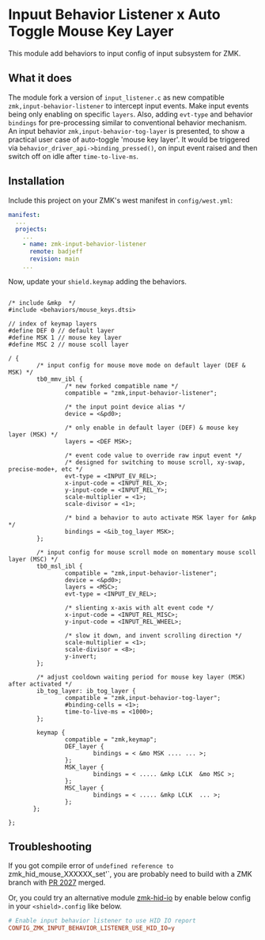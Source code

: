 # Inpuut Behavior Listener x Auto Toggle Mouse Key Layer

This module add behaviors to input config of input subsystem for ZMK.

## What it does

The module fork a version of `input_listener.c` as new compatible `zmk,input-behavior-listener` to intercept input events. Make input events being only enabling on specific `layers`. Also, adding `evt-type` and behavior `bindings` for pre-processing similar to conventional behavior mechanism. An input behavior `zmk,input-behavior-tog-layer` is presented, to show a practical user case of auto-toggle 'mouse key layer'. It would be triggered via `behavior_driver_api->binding_pressed()`, on input event raised and then switch off on idle after `time-to-live-ms`.

## Installation

Include this project on your ZMK's west manifest in `config/west.yml`:

```yaml
manifest:
  ...
  projects:
    ...
    - name: zmk-input-behavior-listener
      remote: badjeff
      revision: main
    ...
```

Now, update your `shield.keymap` adding the behaviors.

```keymap

/* include &mkp  */
#include <behaviors/mouse_keys.dtsi>

// index of keymap layers
#define DEF 0 // default layer
#define MSK 1 // mouse key layer
#define MSC 2 // mouse scoll layer

/ {
        /* input config for mouse move mode on default layer (DEF & MSK) */
        tb0_mmv_ibl {
                /* new forked compatible name */
                compatible = "zmk,input-behavior-listener";
                
                /* the input point device alias */
                device = <&pd0>;

                /* only enable in default layer (DEF) & mouse key layer (MSK) */
                layers = <DEF MSK>;

                /* event code value to override raw input event */
                /* designed for switching to mouse scroll, xy-swap, precise-mode+, etc */
                evt-type = <INPUT_EV_REL>;
                x-input-code = <INPUT_REL_X>;
                y-input-code = <INPUT_REL_Y>;
                scale-multiplier = <1>;
                scale-divisor = <1>;

                /* bind a behavior to auto activate MSK layer for &mkp */
                bindings = <&ib_tog_layer MSK>;
        };
  
        /* input config for mouse scroll mode on momentary mouse scoll layer (MSC) */
        tb0_msl_ibl {
                compatible = "zmk,input-behavior-listener";
                device = <&pd0>;
                layers = <MSC>;
                evt-type = <INPUT_EV_REL>;
                
                /* slienting x-axis with alt event code */
                x-input-code = <INPUT_REL_MISC>;
                y-input-code = <INPUT_REL_WHEEL>;

                /* slow it down, and invent scrolling direction */
                scale-multiplier = <1>;
                scale-divisor = <8>;
                y-invert;
        };

        /* adjust cooldown waiting period for mouse key layer (MSK) after activated */
        ib_tog_layer: ib_tog_layer {
                compatible = "zmk,input-behavior-tog-layer";
                #binding-cells = <1>;
                time-to-live-ms = <1000>;
        };

        keymap {
                compatible = "zmk,keymap";
                DEF_layer {
                        bindings = < &mo MSK .... ... >;
                };
                MSK_layer {
                        bindings = < ..... &mkp LCLK  &mo MSC >;
                };
                MSC_layer {
                        bindings = < ..... &mkp LCLK  ... >;
                };
       };

};
```

## Troubleshooting

If you got compile error of `undefined reference to `zmk_hid_mouse_XXXXXX_set'`, you are probably need to build with a ZMK branch with [PR 2027](https://github.com/zmkfirmware/zmk/pull/2027) merged.

Or, you could try an alternative module [zmk-hid-io](https://github.com/badjeff/zmk-input-behavior-listener) by enable below config in your `<shield>.config` like below.

```conf
# Enable input behavior listener to use HID IO report
CONFIG_ZMK_INPUT_BEHAVIOR_LISTENER_USE_HID_IO=y
```
